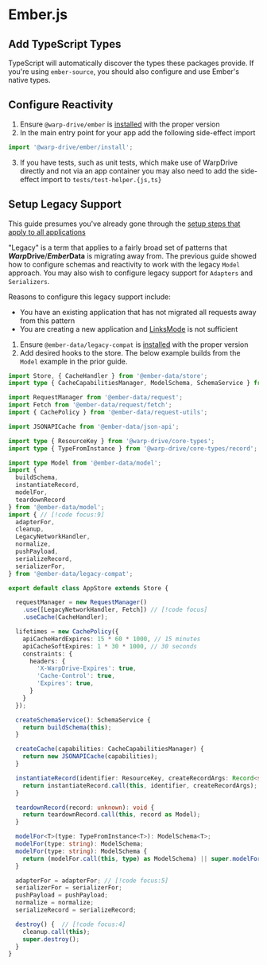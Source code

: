# Ember.js

## Add TypeScript Types

TypeScript will automatically discover the types these packages provide. If you're using `ember-source`,
you should also configure and use Ember's native types.

## Configure Reactivity

1. Ensure `@warp-drive/ember` is [installed](../1-overview.md#installation) with the proper version
2. In the main entry point for your app add the following side-effect import

```ts [app/app.ts]
import '@warp-drive/ember/install';
```

3. If you have tests, such as unit tests, which make use of WarpDrive directly and not via an app container
   you may also need to add the side-effect import to `tests/test-helper.{js,ts}`

## Setup Legacy Support

This guide presumes you've already gone through the [setup steps 
that apply to all applications](./1-universal.md)

"Legacy" is a term that applies to a fairly broad set of patterns that
***Warp*Drive**/***Ember*Data** is migrating away from. The previous
guide showed how to configure schemas and reactivity to work with the
legacy `Model` approach. You may also wish to configure legacy support
for `Adapters` and `Serializers`.

Reasons to configure this legacy support include:

- You have an existing application that has not migrated all requests away from this pattern
- You are creating a new application and [LinksMode](../../misc/links-mode.md) is not sufficient

1. Ensure `@ember-data/legacy-compat` is [installed](../1-overview.md#installation) with the proper version
2. Add desired hooks to the store. The below example builds from the `Model` example in the prior guide.

```ts [app/services/store.ts]
import Store, { CacheHandler } from '@ember-data/store';
import type { CacheCapabilitiesManager, ModelSchema, SchemaService } from '@ember-data/store/types';

import RequestManager from '@ember-data/request';
import Fetch from '@ember-data/request/fetch';
import { CachePolicy } from '@ember-data/request-utils';

import JSONAPICache from '@ember-data/json-api';

import type { ResourceKey } from '@warp-drive/core-types';
import type { TypeFromInstance } from '@warp-drive/core-types/record';

import type Model from '@ember-data/model';
import {
  buildSchema,
  instantiateRecord,
  modelFor,
  teardownRecord
} from '@ember-data/model';
import { // [!code focus:9]
  adapterFor,
  cleanup,
  LegacyNetworkHandler,
  normalize,
  pushPayload,
  serializeRecord,
  serializerFor,
} from '@ember-data/legacy-compat';

export default class AppStore extends Store {

  requestManager = new RequestManager()
    .use([LegacyNetworkHandler, Fetch]) // [!code focus]
    .useCache(CacheHandler);

  lifetimes = new CachePolicy({
    apiCacheHardExpires: 15 * 60 * 1000, // 15 minutes
    apiCacheSoftExpires: 1 * 30 * 1000, // 30 seconds
    constraints: {
	  headers: {
        'X-WarpDrive-Expires': true,
        'Cache-Control': true,
        'Expires': true,
	  }
    }
  });

  createSchemaService(): SchemaService {
    return buildSchema(this);
  }

  createCache(capabilities: CacheCapabilitiesManager) {
    return new JSONAPICache(capabilities);
  }

  instantiateRecord(identifier: ResourceKey, createRecordArgs: Record<string, unknown>) {
    return instantiateRecord.call(this, identifier, createRecordArgs);
  }

  teardownRecord(record: unknown): void {
    return teardownRecord.call(this, record as Model);
  }

  modelFor<T>(type: TypeFromInstance<T>): ModelSchema<T>;
  modelFor(type: string): ModelSchema;
  modelFor(type: string): ModelSchema {
    return (modelFor.call(this, type) as ModelSchema) || super.modelFor(type);
  }

  adapterFor = adapterFor; // [!code focus:5]
  serializerFor = serializerFor;
  pushPayload = pushPayload;
  normalize = normalize;
  serializeRecord = serializeRecord;

  destroy() {  // [!code focus:4]
    cleanup.call(this);
    super.destroy();
  }
}
```
